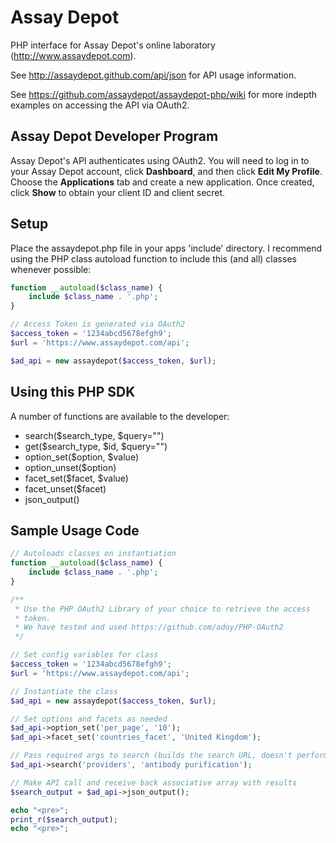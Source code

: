 # Assay Depot

PHP interface for Assay Depot's online laboratory
(http://www.assaydepot.com).

See http://assaydepot.github.com/api/json for API usage information.

See https://github.com/assaydepot/assaydepot-php/wiki for more indepth
examples on accessing the API via OAuth2.

## Assay Depot Developer Program

Assay Depot's API authenticates using OAuth2. You will need to log in
to your Assay Depot account, click **Dashboard**, and then click
**Edit My Profile**. Choose the **Applications** tab and create a new
application. Once created, click **Show** to obtain your client ID and
client secret.

## Setup

Place the assaydepot.php file in your apps 'include' directory. I
recommend using the PHP class autoload function to include this (and
all) classes whenever possible:

```php
function __autoload($class_name) {
    include $class_name . '.php';
}

// Access Token is generated via OAuth2
$access_token = '1234abcd5678efgh9';
$url = 'https://www.assaydepot.com/api';

$ad_api = new assaydepot($access_token, $url);
```

## Using this PHP SDK

A number of functions are available to the developer:

*  search($search_type, $query="")
*  get($search_type, $id, $query="")
*  option_set($option, $value)
*  option_unset($option)
*  facet_set($facet, $value)
*  facet_unset($facet)
*  json_output()

## Sample Usage Code

```php
// Autoloads classes on instantiation
function __autoload($class_name) {
    include $class_name . '.php';
}

/**
 * Use the PHP OAuth2 Library of your choice to retrieve the access
 * token.
 * We have tested and used https://github.com/adoy/PHP-OAuth2
 */

// Set config variables for class
$access_token = '1234abcd5678efgh9';
$url = 'https://www.assaydepot.com/api';

// Instantiate the class
$ad_api = new assaydepot($access_token, $url);

// Set options and facets as needed
$ad_api->option_set('per_page', '10');
$ad_api->facet_set('countries_facet', 'United Kingdom');

// Pass required args to search (builds the search URL, doesn't perform it)
$ad_api->search('providers', 'antibody purification');

// Make API call and receive back associative array with results
$search_output = $ad_api->json_output();

echo "<pre>";
print_r($search_output);
echo "<pre>";
```